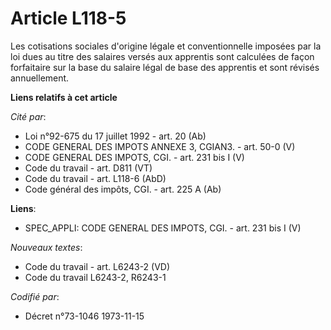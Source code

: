 # Article L118-5

Les cotisations sociales d'origine légale et conventionnelle imposées par la loi dues au titre des salaires versés aux
apprentis sont calculées de façon forfaitaire sur la base du salaire légal de base des apprentis et sont révisés
annuellement.

**Liens relatifs à cet article**

_Cité par_:

  - Loi n°92-675 du 17 juillet 1992 - art. 20 (Ab)
  - CODE GENERAL DES IMPOTS ANNEXE 3, CGIAN3. - art. 50-0 (V)
  - CODE GENERAL DES IMPOTS, CGI. - art. 231 bis I (V)
  - Code du travail - art. D811 (VT)
  - Code du travail - art. L118-6 (AbD)
  - Code général des impôts, CGI. - art. 225 A (Ab)

**Liens**:

  - SPEC_APPLI: CODE GENERAL DES IMPOTS, CGI. - art. 231 bis I (V)

_Nouveaux textes_:

  - Code du travail - art. L6243-2 (VD)
  - Code du travail L6243-2, R6243-1

_Codifié par_:

  - Décret n°73-1046 1973-11-15
